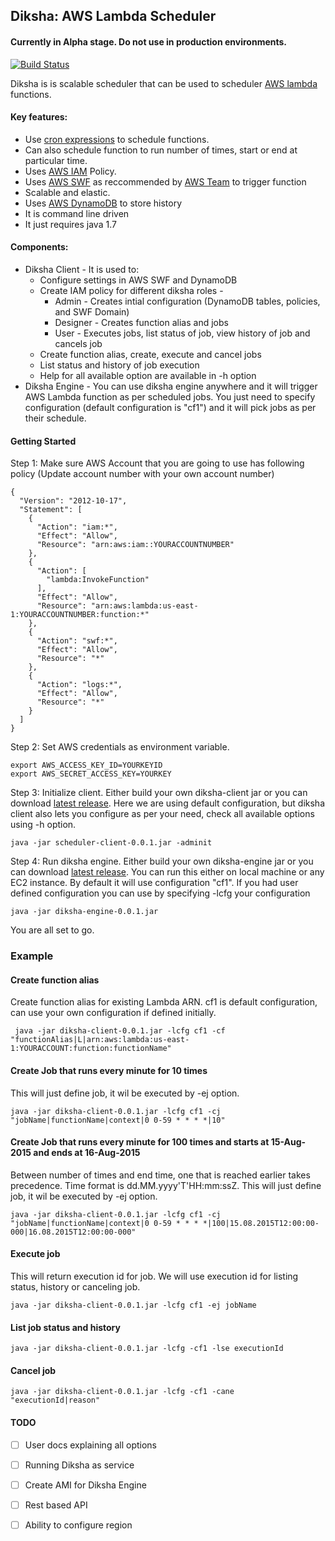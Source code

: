 ## Diksha:  AWS Lambda Scheduler
#### Currently in Alpha stage. Do not use in production environments.
[![Build Status](https://travis-ci.org/milindparikh/diksha.png)](https://travis-ci.org/milindparikh/diksha)

Diksha is is scalable scheduler that can be used to scheduler [AWS lambda](https://aws.amazon.com/lambda/) functions.

#### Key features:
 * Use [cron expressions](https://en.wikipedia.org/wiki/Cron#CRON_expression) to schedule functions.
 * Can also schedule function to run number of times, start or end at particular time.
 * Uses [AWS IAM](https://aws.amazon.com/iam/) Policy.
 * Uses [AWS SWF](https://aws.amazon.com/swf/) as reccommended by [AWS Team](https://aws.amazon.com/about-aws/whats-new/2015/08/trigger-aws-lambda-functions-using-amazon-simple-workflow/) to trigger function
 * Scalable and elastic.
 * Uses [AWS DynamoDB](https://aws.amazon.com/dynamodb/) to store history
 * It is command line driven
 * It just requires java 1.7

#### Components:
 * Diksha Client - It is used to:
    * Configure settings in AWS SWF and DynamoDB
    * Create IAM policy for different diksha roles  -
       * Admin - Creates intial configuration (DynamoDB tables, policies, and SWF Domain)
       * Designer - Creates function alias and jobs
       * User - Executes jobs, list status of job, view history of job and cancels job
     * Create function alias, create, execute and cancel jobs
     * List status and history of job execution
     * Help for all available option are available in -h option
 * Diksha Engine - You can use diksha engine anywhere and it will trigger AWS Lambda function as per scheduled jobs. You just need to specify configuration (default configuration is "cf1") and it will pick jobs as per their schedule.

####  Getting Started
Step 1: Make sure AWS Account that you are going to use has following policy (Update account number with your own account number)
```
{
  "Version": "2012-10-17",
  "Statement": [
    {
      "Action": "iam:*",
      "Effect": "Allow",
      "Resource": "arn:aws:iam::YOURACCOUNTNUMBER"
    },
    {
      "Action": [
        "lambda:InvokeFunction"
      ],
      "Effect": "Allow",
      "Resource": "arn:aws:lambda:us-east-1:YOURACCOUNTNUMBER:function:*"
    },
    {
      "Action": "swf:*",
      "Effect": "Allow",
      "Resource": "*"
    },
    {
      "Action": "logs:*",
      "Effect": "Allow",
      "Resource": "*"
    }
  ]
}
```
Step 2: Set AWS credentials as environment variable.
```
export AWS_ACCESS_KEY_ID=YOURKEYID
export AWS_SECRET_ACCESS_KEY=YOURKEY
```
Step 3: Initialize client. Either build your own diksha-client jar or you can download [latest release](https://github.com/milindparikh/diksha/releases/download/diksha-0.0.1/diksha-client-0.0.1.jar). Here we are using default configuration, but diksha client also lets you configure as per your need, check all available options using -h option. 
```
java -jar scheduler-client-0.0.1.jar -adminit
```
Step 4: Run diksha engine. Either build your own diksha-engine jar or you can download [latest release](https://github.com/milindparikh/diksha/releases/download/diksha-0.0.1/diksha-engine-0.0.1.jar). You can run this either on local machine or any EC2 instance. By default it will use configuration "cf1". If you had user defined configuration you can use by specifying -lcfg your configuration
```
java -jar diksha-engine-0.0.1.jar 
```

You are all set to go.

### Example

#### Create function alias
Create function alias for existing Lambda ARN. cf1 is default configuration, can use your own configuration if defined initially.
```
 java -jar diksha-client-0.0.1.jar -lcfg cf1 -cf "functionAlias|L|arn:aws:lambda:us-east-1:YOURACCOUNT:function:functionName"
```

#### Create Job that runs every minute for 10 times
This will just define job, it wil be executed by -ej option.
```
java -jar diksha-client-0.0.1.jar -lcfg cf1 -cj "jobName|functionName|context|0 0-59 * * * *|10"
```

#### Create Job that runs every minute for 100 times and starts at 15-Aug-2015 and ends at 16-Aug-2015
Between number of times and end time, one that is reached earlier takes precedence. Time format is  dd.MM.yyyy'T'HH:mm:ssZ. This will just define job, it wil be executed by -ej option.

```
java -jar diksha-client-0.0.1.jar -lcfg cf1 -cj "jobName|functionName|context|0 0-59 * * * *|100|15.08.2015T12:00:00-000|16.08.2015T12:00:00-000"
```
#### Execute job
This will return execution id for job. We will use execution id for listing status, history or canceling job.
```
java -jar diksha-client-0.0.1.jar -lcfg cf1 -ej jobName
```
#### List job status and history
```
java -jar diksha-client-0.0.1.jar -lcfg -cf1 -lse executionId
```
#### Cancel job
```
java -jar diksha-client-0.0.1.jar -lcfg -cf1 -cane "executionId|reason"
```
#### TODO
- [ ] User docs explaining all options
- [ ] Running Diksha as service
- [ ] Create AMI for Diksha Engine
- [ ] Rest based API
- [ ] Ability to configure region


